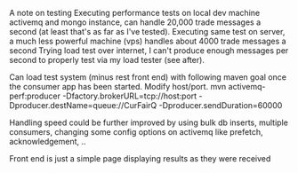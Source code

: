 A note on testing
Executing performance tests on local dev machine activemq and mongo instance, can handle 20,000 trade messages a second (at least that's as far as I've tested).
Executing same test on server, a much less powerful machine (vps) handles about 4000 trade messages a second
Trying load test over internet, I can't produce enough messages per second to properly test via my load tester (see after). 

Can load test system (minus rest front end) with following maven goal once the consumer app has been started. Modify host/port.
mvn activemq-perf:producer -Dfactory.brokerURL=tcp://host:port -Dproducer.destName=queue://CurFairQ -Dproducer.sendDuration=60000

Handling speed could be further improved by using bulk db inserts, multiple consumers, changing some config options on activemq like prefetch, acknowledgement, ..

Front end is just a simple page displaying results as they were received
  